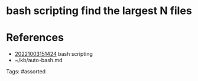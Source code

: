 # bash scripting find the largest N files

# References
- [20221003151424](/zet/20221003151424/README.md) bash scripting
- ~/kb/auto-bash.md

Tags:
    #assorted
